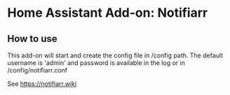 # Home Assistant Add-on: Notifiarr

## How to use

This add-on will start and create the config file in /config path. The default username is 'admin' and password is available in the log or in /config/notifiarr.conf

See https://notifiarr.wiki
